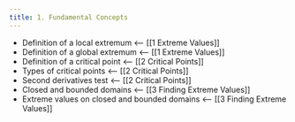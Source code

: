 ```yaml
---
title: 1. Fundamental Concepts
---
```


- Definition of a local extremum <-- [[1 Extreme Values]]
- Definition of a global extremum <-- [[1 Extreme Values]]
- Definition of a critical point <-- [[2 Critical Points]]
- Types of critical points <-- [[2 Critical Points]]
- Second derivatives test <-- [[2 Critical Points]]
- Closed and bounded domains <-- [[3 Finding Extreme Values]]
- Extreme values on closed and bounded domains <-- [[3 Finding Extreme Values]]
